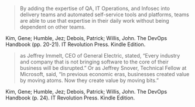 > By adding the expertise of QA, IT Operations, and Infosec into delivery teams and automated self-service tools and platforms, teams are able to use that expertise in their daily work without being dependent on other teams.

Kim, Gene; Humble, Jez; Debois, Patrick; Willis, John. The DevOps Handbook (pp. 20-21). IT Revolution Press. Kindle Edition.

> as Jeffrey Immelt, CEO of General Electric, stated, “Every industry and company that is not bringing software to the core of their business will be disrupted.” Or as Jeffrey Snover, Technical Fellow at Microsoft, said, “In previous economic eras, businesses created value by moving atoms. Now they create value by moving bits.”

Kim, Gene; Humble, Jez; Debois, Patrick; Willis, John. The DevOps Handbook (p. 24). IT Revolution Press. Kindle Edition. 

